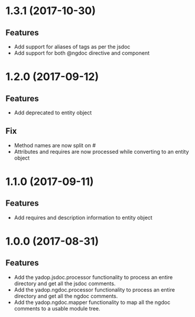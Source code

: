 <a name="1.3.1"></a>
# 1.3.1 (2017-10-30)

## Features
- Add support for aliases of tags as per the jsdoc 
- Add support for both @ngdoc directive and component 

<a name="1.2.0"></a>
# 1.2.0 (2017-09-12)

## Features
- Add deprecated to entity object

## Fix 
- Method names are now split on #
- Attributes and requires are now processed while converting to an entity object

<a name="1.1.0"></a>
# 1.1.0 (2017-09-11)

## Features
- Add requires and description information to entity object

<a name="1.0.0"></a>
# 1.0.0 (2017-08-31)

## Features
- Add the yadop.jsdoc.processor functionality to process an entire directory and get all the jsdoc comments.
- Add the yadop.ngdoc.processor functionality to process an entire directory and get all the ngdoc comments.
- Add the yadop.ngdoc.mapper functionality to map all the ngdoc comments to a usable module tree.